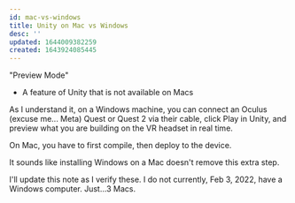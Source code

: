 ```yaml
---
id: mac-vs-windows
title: Unity on Mac vs Windows
desc: ''
updated: 1644009382259
created: 1643924085445
---
```



"Preview Mode"
- A feature of Unity that is not available on Macs

As I understand it, on a Windows machine, you can connect an Oculus (excuse me... Meta) Quest or Quest 2 via their cable, click Play in Unity, and preview what you are building on the VR headset in real time.

On Mac, you have to first compile, then deploy to the device. 

It sounds like installing Windows on a Mac doesn't remove this extra step. 

I'll update this note as I verify these. 
I do not currently, Feb 3, 2022, have a Windows computer. Just...3 Macs. 